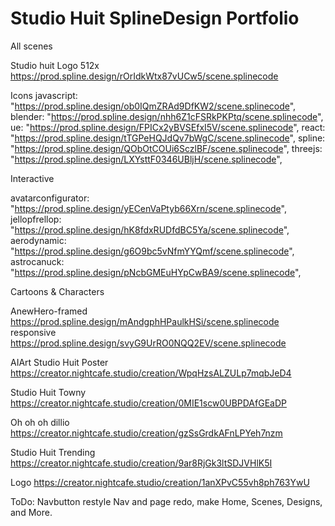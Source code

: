 # Studio Huit SplineDesign Portfolio

All scenes

Studio huit Logo 512x
https://prod.spline.design/rOrIdkWtx87vUCw5/scene.splinecode

Icons
javascript: "https://prod.spline.design/ob0IQmZRAd9DfKW2/scene.splinecode",
blender: "https://prod.spline.design/nhh6Z1cFSRkPKPtq/scene.splinecode",
ue: "https://prod.spline.design/FPICx2yBVSEfxI5V/scene.splinecode",
react: "https://prod.spline.design/tTGPeHQJdQv7bWgC/scene.splinecode",
spline: "https://prod.spline.design/QObOtCOUi6SczlBF/scene.splinecode",
threejs: "https://prod.spline.design/LXYsttF0346UBljH/scene.splinecode",

Interactive

avatarconfigurator: "https://prod.spline.design/yECenVaPtyb66Xrn/scene.splinecode",
jellopfrellop: "https://prod.spline.design/hK8fdxRUDfdBC5Ya/scene.splinecode",
aerodynamic: "https://prod.spline.design/g6O9bc5vNfmYYQmf/scene.splinecode",
astrocanuck: "https://prod.spline.design/pNcbGMEuHYpCwBA9/scene.splinecode",

Cartoons & Characters

AnewHero-framed
https://prod.spline.design/mAndgphHPaulkHSi/scene.splinecode
responsive
https://prod.spline.design/svyG9UrRO0NQQ2EV/scene.splinecode

AIArt
Studio Huit Poster
https://creator.nightcafe.studio/creation/WpqHzsALZULp7mqbJeD4

Studio Huit Towny
https://creator.nightcafe.studio/creation/0MIE1scw0UBPDAfGEaDP

Oh oh oh dillio
https://creator.nightcafe.studio/creation/gzSsGrdkAFnLPYeh7nzm

Studio Huit Trending
https://creator.nightcafe.studio/creation/9ar8RjGk3ltSDJVHlK5I

Logo
https://creator.nightcafe.studio/creation/1anXPvC55vh8ph763YwU

ToDo:
Navbutton restyle
Nav and page redo, make Home, Scenes, Designs, and More.
